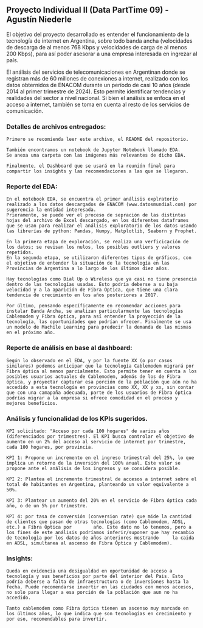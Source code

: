 ## Proyecto Individual II (Data PartTime 09) - Agustín Niederle

 El objetivo del proyecto desarrollado es entender el funcionamiento de la tecnología de internet en Argentina, sobre todo banda ancha (velocidades de descarga de al menos 768 Kbps y velocidades de carga de al menos 200 Kbps), para así poder asesorar a una empresa interesada en ingrezar al país.

 El análisis del servicios de telecomunicaciones en Argentinan donde se registran más de 60 millones de conexiones a internet, realizado con los datos obternidos de ENACOM durante un período de casi 10 años (desde 2014 al primer trimestre de 2024). Esto permite identificar tendencias y realidades del sector a nivel nacional. Si bien el análisis se enfoca en el acceso a internet, también se toma en cuenta al resto de los servicios de comunicación.

### Detalles de archivos entregados:

    Primero se recomienda leer este archivo, el README del repositorio.
    
    También encontramos un notebook de Jupyter Notebook llamado EDA. 
    Se anexa una carpeta con las imágenes más relevantes de dicho EDA. 
    
    Finalmente, el Dashboard que se usará en la reunión final para compartir los insights y las recomendaciones a las que se llegaron. 

### Reporte del EDA:

    En el notebook EDA, se encuentra el primer análisis explratorio realizado a los datos descargados de ENACOM (www.datosmundial.com) por sugerencia la entidad interesada.
    Prieramente, se puede ver el proceso de sepración de las distintas hojas del archivo de Excel descargado, en los diferentes dataframes que se usan para realizar el análisis exploratorio de los datos usando las librerías de python: Pandas, Numpy, Matplotlib, Seaborn y Prophet.
    
    En la primera etapa de exploración, se realiza una verficicación de los datos; se revisan los nulos, los posibles outliers y valores repetidos. 
    En la segunda etapa, se utilizaron diferentes tipos de gráficos, con el objetivo de entender la situación de la tecnología en las Provincias de Argentina a lo largo de los últimos diez años.

    Hay tecnologías como Dial Up o Wireless que ya casi no tiene presencia dentro de las tecnologías usadas. Esto podría deberse a su baja velocidad y a la aparición de Fibra Óptica, que tiene una clara tendencia de crecimiento en los años posteriores a 2017.

    Por último, pensando específicamente en recomendar acciones para instalar Banda Ancha, se analizan particularmente las tecnologías Cablemodem y Fibra óptica, para así entender la proyección de la tecnología, las oportunidades que podrían ofrecer. Finalmente se usa un modelo de Machile Learning para predecir la demanda de las mismas en el próximo año. 


### Reporte de análisis en base al dashboard:

    Según lo observado en el EDA, y por la fuente XX (o por casos similares) podemos anticipar que la tecnología Cablemodem migrará por Fibra óptica al menos parcialmente. Esto permite tener en cuenta a los posibles usuarios actuales de Cablemodem, además de los de Fibra óptica, y proyectar capturar esa porción de la población que aún no ha accedido a esta tecnología en provincias como XX, XX y xx, sin contar que con una camapaña adecuada, parte de los usuarios de Fibra óptica podrías migrar a la empresa si ofrece comodidad en el proceso y mejores beneficios.

### Análisis y funcionalidad de los KPIs sugeridos.

    KPI solicitado: "Acceso por cada 100 hogares" de varios años (diferenciados por trimestres). El KPI busca controlar el objetivo de  aumento en un 2% del acceso al servicio de internet por trimestre, cada 100 hogares, por provincia. 

    KPI 1: Propone un incremento en el ingreso trimestral del 25%, lo que implica un retorno de la inversión del 100% anual. Este valor se propone ante el análisis de los ingresos y se considera posible.

    KPI 2: Plantea el incremento trimestral de accesos a internet sobre el total de habitantes en Argentina, planteando un valor equivalente a 50%. 

    KPI 3: Plantear un aumento del 20% en el servicio de Fibra óptica cada año, o de un 5% por trimestre.
    
    KPI 4: por tasa de conversión (conversion rate) que mide la cantidad de clientes que pasan de otras tecnologías (como Cablemodem, ADSL, etc.) a Fibra Óptica por        año. Este dato no lo tenemos, pero a los fines de este análisis podríamos inferir/suponer que hay recambio de tecnologìa por los datos de años anteriores mostrando     la caida en ADSL, simultanea al ascenso de Fibra Óptica y Cablemodem).

### Insights:
    
    Queda en evidencia una desigualdad en oportunidad de acceso a tecnología y sus beneficios por parte del interior del Pais. Esto podría deberse a falta de infraestructura o de inversiones hasta la fecha. Puede recomendarse invertir en las ciudades con menos accesos, no solo para llegar a esa porción de la población que aun no ha accedido.

    Tanto cablemodem como Fibra óptica tienen un ascenso muy marcado en los últimos años, lo que indica que son tecnologías en crecimiento y por eso, recomendables para invertir.
